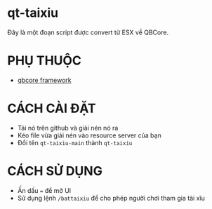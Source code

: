 # qt-taixiu
Đây là một đoạn script được convert từ ESX về QBCore.
# PHỤ THUỘC
* [qbcore framework](https://github.com/qbcore-framework)

# CÁCH CÀI ĐẶT
* Tải nó trên github và giải nén nó ra
* Kéo file vừa giải nén vào resource server của bạn
* Đổi tên `qt-taixiu-main` thành `qt-taixiu`

# CÁCH SỬ DỤNG
* Ấn dấu `=` để mở UI
* Sử dụng lệnh `/battaixiu` để cho phép người chơi tham gia tài xĩu


